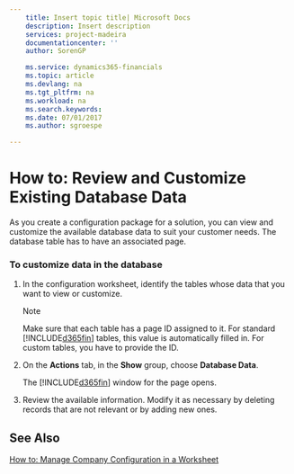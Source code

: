 ```yaml
---
    title: Insert topic title| Microsoft Docs
    description: Insert description
    services: project-madeira
    documentationcenter: ''
    author: SorenGP

    ms.service: dynamics365-financials
    ms.topic: article
    ms.devlang: na
    ms.tgt_pltfrm: na
    ms.workload: na
    ms.search.keywords:
    ms.date: 07/01/2017
    ms.author: sgroespe

---
```

# How to: Review and Customize Existing Database Data
As you create a configuration package for a solution, you can view and customize the available database data to suit your customer needs. The database table has to have an associated page.  
  
### To customize data in the database  
  
1.  In the configuration worksheet, identify the tables whose data that you want to view or customize.  
  
    > [!NOTE]  
    >  Make sure that each table has a page ID assigned to it. For standard [!INCLUDE[d365fin](includes/d365fin_md.md)] tables, this value is automatically filled in. For custom tables, you have to provide the ID.  
  
2.  On the **Actions** tab, in the **Show** group, choose **Database Data**.  
  
     The [!INCLUDE[d365fin](includes/d365fin_md.md)] window for the page opens.  
  
3.  Review the available information. Modify it as necessary by deleting records that are not relevant or by adding new ones.  
  
## See Also  
 [How to: Manage Company Configuration in a Worksheet](../how-to-manage-company-configuration-in-a-worksheet.md)